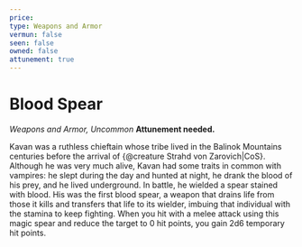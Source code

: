 ```yaml
---
price: 
type: Weapons and Armor
vermun: false
seen: false
owned: false
attunement: true
---
```

# Blood Spear

*Weapons and Armor, Uncommon* **Attunement needed.**

Kavan was a ruthless chieftain whose tribe lived in the Balinok Mountains centuries before the arrival of {@creature Strahd von Zarovich|CoS}. Although he was very much alive, Kavan had some traits in common with vampires: he slept during the day and hunted at night, he drank the blood of his prey, and he lived underground. In battle, he wielded a spear stained with blood. His was the first blood spear, a weapon that drains life from those it kills and transfers that life to its wielder, imbuing that individual with the stamina to keep fighting. When you hit with a melee attack using this magic spear and reduce the target to 0 hit points, you gain 2d6 temporary hit points.